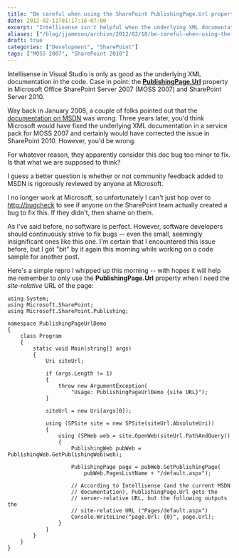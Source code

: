 ```yaml
---
title: "Be careful when using the SharePoint PublishingPage.Url property"
date: 2012-02-11T01:17:16-07:00
excerpt: "Intellisense isn't helpful when the underlying XML documentation in the code is wrong."
aliases: ["/blog/jjameson/archive/2012/02/10/be-careful-when-using-the-sharepoint-publishingpage-url-property.aspx", "/blog/jjameson/archive/2012/02/11/be-careful-when-using-the-sharepoint-publishingpage-url-property.aspx"]
draft: true
categories: ["Development", "SharePoint"]
tags: ["MOSS 2007", "SharePoint 2010"]
---
```


Intellisense in Visual Studio is only as good as the underlying XML
documentation in the code. Case in point: the
[**PublishingPage.Url**](http://msdn.microsoft.com/en-us/library/microsoft.sharepoint.publishing.publishingpage.url.aspx)
property in Microsoft Office SharePoint Server 2007 (MOSS 2007) and SharePoint
Server 2010.

Way back in January 2008, a couple of folks pointed out that the
[documentation on MSDN](http://msdn.microsoft.com/en-us/library/microsoft.sharepoint.publishing.publishingpage.url%28v=office.12%29.aspx)
was wrong. Three years later, you'd think Microsoft would have fixed the
underlying XML documentation in a service pack for MOSS 2007 and certainly would
have corrected the issue in SharePoint 2010. However, you'd be wrong.

For whatever reason, they apparently consider this doc bug too minor to fix. Is
that what we are supposed to think?

I guess a better question is whether or not community feedback added to MSDN is
rigorously reviewed by anyone at Microsoft.

I no longer work at Microsoft, so unfortunately I can't just hop over to
[http://bugcheck](http://bugcheck) to see if anyone on the SharePoint team
actually created a bug to fix this. If they didn't, then shame on them.

As I've said before, no software is perfect. However, software developers should
continuously strive to fix bugs -- even the small, seemingly insignificant ones
like this one. I'm certain that I encountered this issue before, but I got "bit"
by it again this morning while working on a code sample for another post.

Here's a simple repro I whipped up this morning -- with hopes it will help me
remember to only use the **PublishingPage.Url** property when I need the
*site-relative* URL of the page:

```
using System;
using Microsoft.SharePoint;
using Microsoft.SharePoint.Publishing;

namespace PublishingPageUrlDemo
{
    class Program
    {
        static void Main(string[] args)
        {
            Uri siteUrl;

            if (args.Length != 1)
            {
                throw new ArgumentException(
                    "Usage: PublishingPageUrlDemo {site URL}");
            }

            siteUrl = new Uri(args[0]);

            using (SPSite site = new SPSite(siteUrl.AbsoluteUri))
            {
                using (SPWeb web = site.OpenWeb(siteUrl.PathAndQuery))
                {
                    PublishingWeb pubWeb = PublishingWeb.GetPublishingWeb(web);

                    PublishingPage page = pubWeb.GetPublishingPage(
                        pubWeb.PagesListName + "/default.aspx");

                    // According to Intellisense (and the current MSDN
                    // documentation), PublishingPage.Url gets the
                    // server-relative URL, but the following outputs the
                    // site-relative URL ("Pages/default.aspx")
                    Console.WriteLine("page.Url: {0}", page.Url);
                }
            }
        }
    }
}
```

